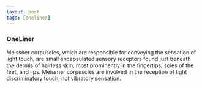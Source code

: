 ```yaml
---
layout: post
tags: [oneliner]
---
```



### OneLiner

Meissner corpuscles, which are responsible for conveying the sensation of light touch, are small encapsulated sensory receptors found just beneath the dermis of hairless skin, most prominently in the fingertips, soles of the feet, and lips. Meissner corpuscles are involved in the reception of light discriminatory touch, not vibratory sensation.
